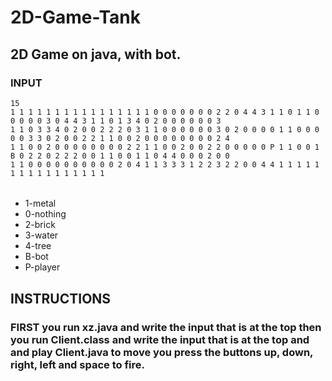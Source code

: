 # 2D-Game-Tank

## 2D Game on java, with bot.

### INPUT
```
15 
1 1 1 1 1 1 1 1 1 1 1 1 1 1 1 1 0 0 0 0 0 0 0 2 2 0 4 4 3 1 1 0 1 1 0 0 0 0 0 3 0 4 4 3 1 1 0 1 3 4 0 2 0 0 0 0 0 0 3
1 1 0 3 3 4 0 2 0 0 2 2 2 0 3 1 1 0 0 0 0 0 0 3 0 2 0 0 0 0 1 1 0 0 0 0 0 3 3 0 2 0 0 2 2 1 1 0 0 2 0 0 0 0 0 0 0 0 2 4
1 1 0 0 2 0 0 0 0 0 0 0 0 2 2 1 1 0 0 2 0 0 2 2 0 0 0 0 0 P 1 1 0 0 1 B 0 2 2 0 2 2 2 0 0 1 1 0 0 1 1 0 4 4 0 0 0 2 0 0
1 1 0 0 0 0 0 0 0 0 0 0 2 0 4 1 1 3 3 3 1 2 2 3 2 2 0 0 4 4 1 1 1 1 1 1 1 1 1 1 1 1 1 1 1 1
```
###### #

* 1-metal 
* 0-nothing 
* 2-brick 
* 3-water 
* 4-tree 
* B-bot 
* P-player



## INSTRUCTIONS



### FIRST you run xz.java and write the input that is at the top then you run Client.class and write the input that is at the top and and play Client.java to move you press the buttons up, down, right, left and space to fire.
